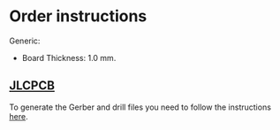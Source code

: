 # Order instructions

Generic:

- Board Thickness: 1.0 mm.

## [JLCPCB](https://jlcpcb.com/)

To generate the Gerber and drill files you need to follow the instructions [here](https://support.jlcpcb.com/article/149-how-to-generate-gerber-and-drill-files-in-kicad).